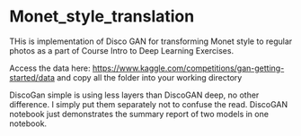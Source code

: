 # Monet_style_translation

THis is implementation of Disco GAN for transforming Monet style to regular photos as a part of Course Intro to Deep Learning Exercises. 

Access the data here: https://www.kaggle.com/competitions/gan-getting-started/data and copy all the folder into your working directory

DiscoGan simple is using less layers than DiscoGAN deep, no other difference. I simply put them separately not to confuse the read. DiscoGAN notebook just demonstrates the summary report of two models in one notebook. 
